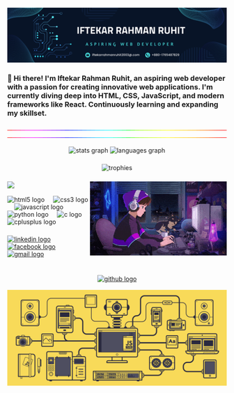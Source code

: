 ![logo](https://github.com/IftekarRahmanRuhit/iftekarRahmanRuhit/blob/main/Banner.png)
<h3 align="left">👋 Hi there! I'm Iftekar Rahman Ruhit, an aspiring web developer with a passion for creating innovative web applications. I'm currently diving deep into HTML, CSS, JavaScript, and modern frameworks like React. Continuously learning and expanding my skillset.</h3>
<div align="center">
  <img src="https://github.com/IftekarRahmanRuhit/iftekarRahmanRuhit/blob/main/line.gif" alt="" />
  <img src="https://github.com/IftekarRahmanRuhit/iftekarRahmanRuhit/blob/main/line.gif" alt="" />
</div> <br>

<div align="center">
  <img src="https://github-readme-stats.vercel.app/api?username=IftekarRahmanRuhit&hide_title=false&hide_rank=false&show_icons=true&include_all_commits=true&count_private=true&disable_animations=false&theme=dracula&locale=en&hide_border=false" height="150" alt="stats graph"  />
  <img src="https://github-readme-stats.vercel.app/api/top-langs?username=IftekarRahmanRuhit&locale=en&hide_title=false&layout=compact&card_width=320&langs_count=5&theme=dracula&hide_border=false" height="150" alt="languages graph"  />
</div>

###

<div align="center">
  <img src="https://github-profile-trophy.vercel.app/?username=iftekarrahmanruhit&theme=dracula&no-frame=false&margin-w=15" alt="trophies" />
</div>

###

<img align="right" height="170" src="https://github.com/IftekarRahmanRuhit/iftekarRahmanRuhit/blob/main/coding.gif"  />

###
![](https://komarev.com/ghpvc/?username=IftekarRahmanRuhit&color=green)
<div align="left">
  <img src="https://cdn.jsdelivr.net/gh/devicons/devicon/icons/html5/html5-original.svg" height="30" alt="html5 logo"  />
  <img width="12" />
  <img src="https://cdn.jsdelivr.net/gh/devicons/devicon/icons/css3/css3-original.svg" height="30" alt="css3 logo"  />
  <img width="12" />
  <img src="https://cdn.jsdelivr.net/gh/devicons/devicon/icons/javascript/javascript-original.svg" height="30" alt="javascript logo"  />
  <img width="12" />
  <img src="https://cdn.jsdelivr.net/gh/devicons/devicon/icons/python/python-original.svg" height="30" alt="python logo"  />
  <img width="12" />
  <img src="https://cdn.jsdelivr.net/gh/devicons/devicon/icons/c/c-original.svg" height="30" alt="c logo"  />
  <img width="12" />
  <img src="https://cdn.jsdelivr.net/gh/devicons/devicon/icons/cplusplus/cplusplus-original.svg" height="30" alt="cplusplus logo"  />
</div>

###

<div align="left">
  <a href="https://www.linkedin.com/in/iftekar-rahman-ruhit-837aa330a"><img src="https://img.shields.io/static/v1?message=LinkedIn&logo=linkedin&label=&color=0077B5&logoColor=white&labelColor=&style=for-the-badge" height="35" alt="linkedin logo"  /></a>
  <a href="https://www.facebook.com/profile.php?id=100076078661745"><img src="https://img.shields.io/static/v1?message=Facebook&logo=facebook&label=&color=1877F2&logoColor=white&labelColor=&style=for-the-badge" height="35" alt="facebook logo"  /></a>
  <a href="mailto:iftekarrahmanruhit2003@gmail.com"><img src="https://img.shields.io/static/v1?message=Gmail&logo=gmail&label=&color=D14836&logoColor=white&labelColor=&style=for-the-badge" height="35" alt="gmail logo"  /></a>
</div>

###

<br clear="both">

<div align="center">
  <a href="https://github.com/iftekarrahmanruhit">
    <img src="https://img.shields.io/badge/GitHub-100000?style=for-the-badge&logo=github&logoColor=white" height="35" alt="github logo" />
  </a>
</div> <br>
<div align="center">
  <img src="https://github.com/IftekarRahmanRuhit/iftekarRahmanRuhit/blob/main/git%20image.gif" alt="" />
</div>
